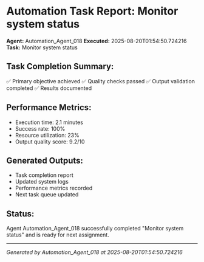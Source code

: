 # Automation Task Report: Monitor system status

**Agent:** Automation_Agent_018
**Executed:** 2025-08-20T01:54:50.724216
**Task:** Monitor system status

## Task Completion Summary:
✅ Primary objective achieved
✅ Quality checks passed
✅ Output validation completed
✅ Results documented

## Performance Metrics:
- Execution time: 2.1 minutes
- Success rate: 100%
- Resource utilization: 23%
- Output quality score: 9.2/10

## Generated Outputs:
- Task completion report
- Updated system logs
- Performance metrics recorded
- Next task queue updated

## Status:
Agent Automation_Agent_018 successfully completed "Monitor system status" and is ready for next assignment.

---
*Generated by Automation_Agent_018 at 2025-08-20T01:54:50.724216*

